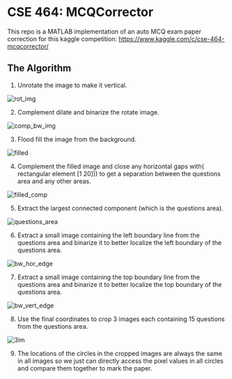 # CSE 464: MCQCorrector
This repo is a MATLAB implementation of an auto MCQ exam paper correction for this kaggle competition:
https://www.kaggle.com/c/cse-464-mcqcorrector/


## The Algorithm
1. Unrotate the image to make it vertical.

![rot_img](https://github.com/AhmedMostafaSoliman/MCQ-Corrector/blob/master/illustration/rot_img.jpg)

2. Complement dilate and binarize the rotate image.

![comp_bw_img](https://github.com/AhmedMostafaSoliman/MCQ-Corrector/blob/master/illustration/comp_bw_img.jpg)

3. Flood fill the image from the background.

![filled](https://github.com/AhmedMostafaSoliman/MCQ-Corrector/blob/master/illustration/filled.jpg)

4. Complement the filled image and close any horizontal gaps with( rectangular element [1 20])) to get a separation between the questions area and any other areas.

![filled_comp](https://github.com/AhmedMostafaSoliman/MCQ-Corrector/blob/master/illustration/filled_comp.jpg)

5. Extract the largest connected component (which is the questions area).

![questions_area](https://github.com/AhmedMostafaSoliman/MCQ-Corrector/blob/master/illustration/questions_area.jpg)

6. Extract a small image containing the left boundary line from the questions area and binarize it to better localize the left boundary of the questions area.

![bw_hor_edge](https://github.com/AhmedMostafaSoliman/MCQ-Corrector/blob/master/illustration/bw_hor_edge.jpg)

7. Extract a small image containing the top boundary line from the questions area and binarize it to better localize the top boundary of the questions area.

![bw_vert_edge](https://github.com/AhmedMostafaSoliman/MCQ-Corrector/blob/master/illustration/bw_vert_edge.jpg)

8. Use the final coordinates to crop 3 images each containing 15 questions from the questions area.

![3im](https://github.com/AhmedMostafaSoliman/MCQ-Corrector/blob/master/illustration/3im.jpg)

9. The locations of the circles in the cropped images are always the same in all images so we just can directly access the pixel values in all circles and compare them together to mark the paper.
